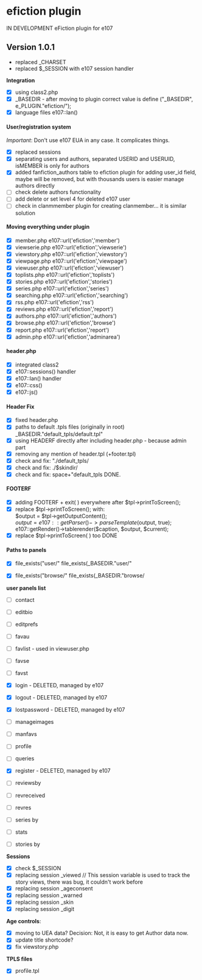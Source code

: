 # efiction plugin

IN DEVELOPMENT eFiction plugin for e107 


## Version 1.0.1
- replaced _CHARSET
- replaced $_SESSION with e107 session handler




**Integration**

- [x] using class2.php
- [x] _BASEDIR - after moving to plugin correct value is define ("_BASEDIR", e_PLUGIN."efiction/"); 
- [x] language files e107::lan()

#### User/registration system

_Important_: Don't use e107 EUA in any case. It complicates things. 

- [x] replaced sessions 
- [x] separating users and authors, separated USERID and USERUID, isMEMBER is only for authors
- [x] added fanfiction_authors table to efiction plugin for adding user_id field, maybe will be removed, but with thousands users is easier manage authors directly 
- [ ] check delete authors functionality
- [ ] add delete or set level 4 for deleted e107 user
- [ ] check in clanmmember plugin for creating clanmember... it is similar solution

#### Moving everything under plugin

- [x] member.php e107::url('efiction','member')
- [x] viewserie.php e107::url('efiction','viewserie')
- [x] viewstory.php e107::url('efiction','viewstory')
- [x] viewpage.php e107::url('efiction','viewpage')
- [x] viewuser.php e107::url('efiction','viewuser')
- [x] toplists.php e107::url('efiction','toplists')
- [x] stories.php e107::url('efiction','stories')
- [x] series.php e107::url('efiction','series')
- [x] searching.php e107::url('efiction','searching')
- [x] rss.php e107::url('efiction','rss')
- [x] reviews.php e107::url('efiction','report')
- [x] authors.php e107::url('efiction','authors')
- [x] browse.php e107::url('efiction','browse')
- [x] report.php e107::url('efiction','report')
- [x] admin.php e107::url('efiction','adminarea')

#### header.php

- [x] integrated class2
- [x] e107::sessions() handler
- [x] e107::lan() handler
- [x] e107::css() 
- [x] e107::js() 

#### Header Fix
- [x] fixed header.php
- [x] paths to default .tpls files (originally in root) _BASEDIR."default_tpls/default.tpl"  
- [x] using HEADERF directly after including header.php - because admin part
- [x] removing any mention of header.tpl (+footer.tpl)
- [x] check and fix: "./default_tpls/ 
- [x] check and fix: ./$skindir/ 
- [x] check and fix: space+"default_tpls
DONE.

#### FOOTERF
- [x] adding FOOTERF + exit( ) everywhere after $tpl->printToScreen();
- [x] replace $tpl->printToScreen(); with:   
$output = $tpl->getOutputContent();  
$output = e107::getParser()->parseTemplate($output, true);
e107::getRender()->tablerender($caption, $output, $current);
- [x] replace $tpl->printToScreen( ) too
DONE

#### Paths to panels
- [x]  file_exists("user/" file_exists(_BASEDIR."user/"
- [x]  file_exists("browse/" file_exists(_BASEDIR."browse/


**user panels list**
- [ ] contact
- [ ] editbio
- [ ] editprefs
- [ ] favau
- [ ] favlist - used in viewuser.php
- [ ] favse
- [ ] favst
- [x] login - DELETED, managed by e107
- [x] logout - DELETED, managed by e107
- [x] lostpassword - DELETED, managed by e107
- [ ] manageimages 
- [ ] manfavs
- [ ] profile
- [ ] queries
- [x] register - DELETED, managed by e107
- [ ] reviewsby
- [ ] revreceived
- [ ] revres
- [ ] series by
- [ ] stats
- [ ] stories by
 

**Sessions**
- [x] check $_SESSION
- [x] replacing session _viewed // This session variable is used to track the story views, there was bug, it couldn't work before
- [x] replacing session _ageconsent
- [x] replacing session _warned
- [x] replacing session _skin
- [x] replacing session _digit 

**Age controls**:
- [x] moving to UEA data? Decision: Not, it is easy to get Author data now. 
- [x] update title shortcode? 
- [x] fix viewstory.php

**TPLS files**
- [x] profile.tpl




